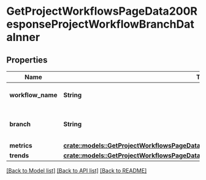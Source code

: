 # GetProjectWorkflowsPageData200ResponseProjectWorkflowBranchDataInner

## Properties

Name | Type | Description | Notes
------------ | ------------- | ------------- | -------------
**workflow_name** | **String** | The name of the workflow. | 
**branch** | **String** | The VCS branch of a workflow's trigger. | 
**metrics** | [**crate::models::GetProjectWorkflowsPageData200ResponseProjectWorkflowDataInnerMetrics**](getProjectWorkflowsPageData_200_response_project_workflow_data_inner_metrics.md) |  | 
**trends** | [**crate::models::GetProjectWorkflowsPageData200ResponseProjectWorkflowDataInnerTrends**](getProjectWorkflowsPageData_200_response_project_workflow_data_inner_trends.md) |  | 

[[Back to Model list]](../README.md#documentation-for-models) [[Back to API list]](../README.md#documentation-for-api-endpoints) [[Back to README]](../README.md)


